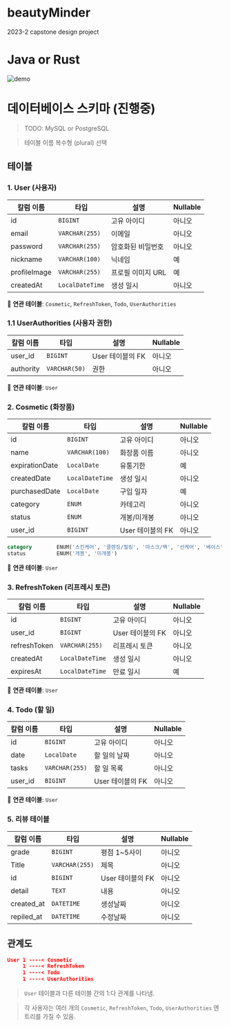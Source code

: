 # beautyMinder
2023-2 capstone design project

# Java or Rust
![demo](https://github.com/LeeZEun/beautyMinder/assets/2356749/88d8eb9b-1091-473d-96b5-a293f78ea337)

# 데이터베이스 스키마 (진행중)

> TODO: MySQL or PostgreSQL

> 테이블 이름 복수형 (plural) 선택

## 테이블

### 1. User (사용자)

| 칼럼 이름        | 타입              | 설명                 | Nullable |
|--------------|-----------------| -------------------- | -------- |
| id           | `BIGINT`        | 고유 아이디          | 아니오   |
| email        | `VARCHAR(255)`  | 이메일               | 아니오   |
| password     | `VARCHAR(255)`  | 암호화된 비밀번호    | 아니오   |
| nickname     | `VARCHAR(100)`  | 닉네임               | 예       |
| profileImage | `VARCHAR(255)`  | 프로필 이미지 URL    | 예       |
| createdAt    | `LocalDateTime` | 생성 일시            | 아니오   |

🔗 **연관 테이블**: `Cosmetic`, `RefreshToken`, `Todo`, `UserAuthorities`

### 1.1 UserAuthorities (사용자 권한)

| 칼럼 이름        | 타입              | 설명                 | Nullable |
|--------------|-----------------| -------------------- | -------- |
| user_id      | `BIGINT`        | User 테이블의 FK     | 아니오   |
| authority    | `VARCHAR(50)`   | 권한                 | 아니오   |

🔗 **연관 테이블**: `User`

### 2. Cosmetic (화장품)

| 칼럼 이름       | 타입           | 설명                 | Nullable |
| -------------- | -------------- | -------------------- | -------- |
| id             | `BIGINT`       | 고유 아이디          | 아니오   |
| name           | `VARCHAR(100)` | 화장품 이름          | 아니오   |
| expirationDate | `LocalDate`    | 유통기한             | 예       |
| createdDate    | `LocalDateTime`| 생성 일시            | 아니오   |
| purchasedDate  | `LocalDate`    | 구입 일자            | 예       |
| category       | `ENUM`         | 카테고리             | 아니오   |
| status         | `ENUM`         | 개봉/미개봉          | 아니오   |
| user_id        | `BIGINT`       | User 테이블의 FK     | 아니오   |

```sql
category        ENUM('스킨케어', '클렌징/필링', '마스크/팩', '선케어', '베이스', '아이', '립', '바디', '헤어', '네일', '향수', '기타')
status          ENUM('개봉', '미개봉')
```

🔗 **연관 테이블**: `User`

### 3. RefreshToken (리프레시 토큰)

| 칼럼 이름       | 타입           | 설명                 | Nullable |
| -------------- | -------------- | -------------------- | -------- |
| id             | `BIGINT`       | 고유 아이디          | 아니오   |
| user_id        | `BIGINT`       | User 테이블의 FK     | 아니오   |
| refreshToken   | `VARCHAR(255)` | 리프레시 토큰        | 아니오   |
| createdAt      | `LocalDateTime`| 생성 일시            | 아니오   |
| expiresAt      | `LocalDateTime`| 만료 일시            | 예       |

🔗 **연관 테이블**: `User`

### 4. Todo (할 일)

| 칼럼 이름       | 타입           | 설명                 | Nullable |
| -------------- | -------------- | -------------------- | -------- |
| id             | `BIGINT`       | 고유 아이디          | 아니오   |
| date           | `LocalDate`    | 할 일의 날짜         | 아니오   |
| tasks          | `VARCHAR(255)` | 할 일 목록           | 아니오   |
| user_id        | `BIGINT`       | User 테이블의 FK     | 아니오   |

🔗 **연관 테이블**: `User`

### 5. **리뷰 테이블**

 
 | 칼럼 이름       | 타입           | 설명                 | Nullable |
| -------------- | -------------- | -------------------- | -------- |
| grade          | `BIGINT`       | 평점 1~5사이           | 아니오 |
| Title          | `VARCHAR(255)`  |제목        | 아니오   |
| id             | `BIGINT` |User 테이블의 FK             | 아니오   |
| detail         | `TEXT`       | 내용     | 아니오   |
| created_at     | `DATETIME`       | 생성날짜     | 아니오   |
| repiled_at      | `DATETIME`       | 수정날짜     | 아니오   |

## 관계도

```json
User 1 ----< Cosmetic
     1 ----< RefreshToken
     1 ----< Todo
     1 ----< UserAuthorities
```

> `User` 테이블과 다른 테이블 간의 1:다 관계를 나타냄.

> 각 사용자는 여러 개의 `Cosmetic`, `RefreshToken`, `Todo`, `UserAuthorities` 엔트리를 가질 수 있음.
